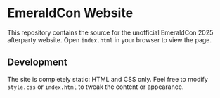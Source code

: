 # EmeraldCon Website

This repository contains the source for the unofficial EmeraldCon 2025 afterparty website. Open `index.html` in your browser to view the page.

## Development

The site is completely static: HTML and CSS only. Feel free to modify `style.css` or `index.html` to tweak the content or appearance.
